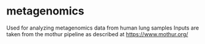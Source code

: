 # metagenomics
Used for analyzing metagenomics data from human lung samples
Inputs are taken from the mothur pipeline as described at
https://www.mothur.org/
